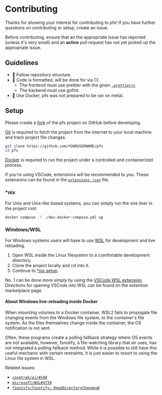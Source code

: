 # Contributing

Thanks for showing your interest for contributing to pfs! If you have further
questions on contributing or setup, create an issue.

Before contributing, ensure that an the appropriate issue has reported (unless
it's very small) and an **active** pull request has not yet picked up the
appropriate issue.

## Guidelines

- 🗿 Follow repository structure.
- 🧹 Code is formatted, will be done for via CI.
  - The frontend must use prettier with the given [`.prettierrc`](../frontend/.prettierrc)
  - The backend must use gofmt. <!-- Future ruleset for gofmt -->
- 🐳 Use Docker, pfs was not prepared to be ran on metal.

## Setup

Please create a [fork](https://github.com/insyri/pfs/fork) of the pfs project on GitHub before developing.

[Git](https://git-scm.com/) is required to fetch the project from the internet to your local machine and track project file changes.

```bash
git clone https://github.com/YOURUSERNAME/pfs
cd pfs
```

[Docker](https://docker.com/) is required to run the project under a controlled and containerized process.

If you're using VSCode, extensions will be recommended to you. These extensions can be found in the [`extensions.json`](../.vscode/extensions.json) file.

### \*nix

For Unix and Unix-like based systems, you can simply run the one liner in the project root:

```bash
docker compose -f ./dev-docker-compose.yml up
```

### Windows/WSL

For Windows systems users will have to use [WSL](https://docs.microsoft.com/en-us/windows/wsl/install) for development and live reloading.

1. Open WSL inside the Linux filesystem to a comfortable development directory.
2. Clone the project locally and cd into it.
3. Continue to [\*nix setup](#nix).

No. 1 can be done more simply by using the [VSCode WSL extension](https://marketplace.visualstudio.com/items?itemName=ms-vscode-remote.remote-wsl). Directions for opening VSCode into WSL can be found on the extention marketplace page.

#### About Windows live-reloading inside Docker

When mounting volumes to a Docker container, WSL2 fails to propogate file changing events from the Windows file system, to the container's file system. As the files themselves change inside the container, the OS notification is not sent.

Often, these programs create a polling fallback strategy where OS events are not available, however, fsnotify, a file-watching library that air uses, has not integrated a polling fallback method. While it is possible to still have this useful mechanic with certain restraints, it is just easier to resort to using the Linux file system in WSL.

Related issues:

- [`cosmtrek/air#190`](https://github.com/cosmtrek/air/issues/190)
- [`microsoft/WSL#4739`](https://github.com/microsoft/WSL/issues/4739)
- [`fsnotify/fsnotify: ReadDirectoryChangesW`](https://github.com/fsnotify/fsnotify/labels/Windows%20%28ReadDirectoryChangesW%29)
